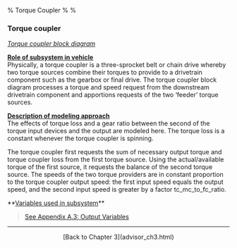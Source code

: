 % Torque Coupler
% 
% 

### Torque coupler

*[Torque coupler block diagram](tc.gif)*

**<u>Role of subsystem in vehicle</u>** \
Physically, a torque coupler is a three-sprocket belt or chain drive
whereby two torque sources combine their torques to provide to a
drivetrain component such as the gearbox or final drive. The torque
coupler block diagram processes a torque and speed request from the
downstream drivetrain component and apportions requests of the two
‘feeder’ torque sources.

**<u>Description of modeling approach</u>** \
The effects of torque loss and a gear ratio between the second of the
torque input devices and the output are modeled here. The torque loss is
a constant whenever the torque coupler is spinning.

The torque coupler first requests the sum of necessary output torque and
torque coupler loss from the first torque source. Using the
actual/available torque of the first source, it requests the balance of
the second torque source. The speeds of the two torque providers are in
constant proportion to the torque coupler output speed: the first input
speed equals the output speed, and the second input speed is greater by
a factor tc\_mc\_to\_fc\_ratio.

<p>
**<u>Variables used in subsystem</u>**

> [See Appendix A.3: Output
> Variables](advisor_appendices.html#Output%20Torque%20Coupler)

* * * * *

<center>
[Back to Chapter 3](advisor_ch3.html)

</center>
